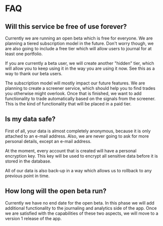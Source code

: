 # FAQ

## Will this service be free of use forever?

Currently we are running an open beta which is free for everyone.
We are planning a tiered subscription model in the future. 
Don't worry though, we are also going to include a free tier which will allow users to journal for at least one portfolio.

If you are currently a beta user, we will create another "hidden" tier, which will allow you to keep using it in the way you are using it now. See this as a way to thank our beta users.

The subscription model will mostly impact our future features. 
We are planning to create a screener service, which should help you to find trades you otherwise might overlook.
Once that is finished, we want to add functionality to trade automatically based on the signals from the screener. This is the kind of functionality that will be placed in a paid tier.

## Is my data safe?

First of all, your data is almost completely anonymous, because it is only attached to an e-mail address. Also, we are never going to ask for more personal details, except an e-mail address.

At the moment, every account that is created will have a personal encryption key. This key will be used to encrypt all sensitive data before it is stored in the database.

All of our data is also back-up in a way which allows us to rollback to any previous point in time.

## How long will the open beta run?

Currently we have no end date for the open beta. In this phase we will add additional functionality to the journaling and analytics side of the app. Once we are satisfied with the capabilities of these two aspects, we will move to a version 1 release of the app.